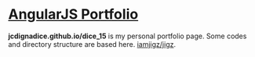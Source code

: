 # [AngularJS Portfolio](jcdignadice.github.io)

**jcdignadice.github.io/dice_15**
is my personal portfolio page.
Some codes and directory structure are based  here. [iamjigz/jigz](iamjigz/jigz).
